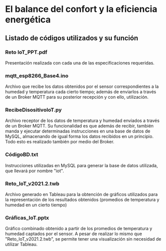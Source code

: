 # El balance del confort y la eficiencia energética
## Listado de códigos utilizados y su función

### Reto IoT_PPT.pdf

Presentación realizada con cada una de las especificaciones requeridas.

### mqtt_esp8266_Base4.ino

Archivo que recibe los datos obtenidos por el sensor correspondientes a la humedad y temperatura cada cierto tiempo; además de enviarlos a través de un Broker MQTT para su posterior recepción y con ello, utilización.

### RecibeDisositivoIoT.py

Archivo receptor de los datos de temperatura y humedad enviados a través de un Broker MQTT. Su funcionalidad es que además de recibir, también manda y ejecutar determinadas instrucciones en una base de datos de MySQL, almacenando de igual forma los datos recibidos en un principio. Todo esto es realizado también por medio del Broker.

### CódigoBD.txt

Instrucciones utilizadas en MySQL para generar la base de datos utilizada, que llevará por nombre "iot".

### Reto_IoT_v2021.2.twb

Archivo generado en Tableau para la obtención de gráficos utilizados para la representación de los resultados obtenidos (promedios de temperatura y humedad en un cierto tiempo)

### Gráficas_IoT.pptx

Gráfico combinado obtenido a partir de los promedios de temperatura y humedad captados por el sensor. A pesar de realizar lo mismo que "Reto_IoT_v2021.2.twb", se permite tener una visualización sin necesidad de utilizar Tableau.


